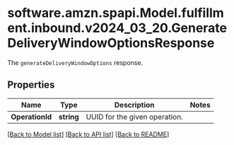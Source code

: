 # software.amzn.spapi.Model.fulfillment.inbound.v2024_03_20.GenerateDeliveryWindowOptionsResponse
The `generateDeliveryWindowOptions` response.

## Properties

Name | Type | Description | Notes
------------ | ------------- | ------------- | -------------
**OperationId** | **string** | UUID for the given operation. | 

[[Back to Model list]](../README.md#documentation-for-models) [[Back to API list]](../README.md#documentation-for-api-endpoints) [[Back to README]](../README.md)


